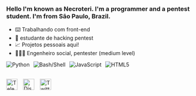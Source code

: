 ### Hello  I'm known as Necroteri. I'm a programmer and a pentest student. I'm from São Paulo, Brazil.

- ⌨️ Trabalhando com front-end 
- 📔 estudante de hacking pentest
- 📈 Projetos pessoais aqui!
- 🧑🏻‍💻 Engenheiro social, pentester (medium level)

<p align="left" style="display:flex; gap:10px; flex-wrap:wrap; align-items:center;">
  <img src="https://img.shields.io/badge/Python-3670A0?style=for-the-badge&logo=python&logoColor=white" alt="Python" />
  <img src="https://img.shields.io/badge/Bash-4EAA25?style=for-the-badge&logo=gnu-bash&logoColor=white" alt="Bash/Shell" />
  <img src="https://img.shields.io/badge/JavaScript-F7DF1E?style=for-the-badge&logo=javascript&logoColor=black" alt="JavaScript" />
  <img src="https://img.shields.io/badge/HTML5-E34F26?style=for-the-badge&logo=html5&logoColor=white" alt="HTML5" />
</p>

##

<div style="display: flex; gap: 15px; align-items: center;">
  <a href="https://t.me/linuxsexxual" target="_blank" rel="noopener noreferrer">
    <img src="https://cdn-icons-png.flaticon.com/512/2111/2111646.png" alt="Telegram" style="width: 30px; height: 30px;">
  </a>
  <a href="https://discord.com/@mintlinux_x86_x64" target="_blank" rel="noopener noreferrer">
    <img src="https://cdn-icons-png.flaticon.com/512/2111/2111370.png" alt="Discord" style="width: 30px; height: 30px;">
  </a>
  <a href="https://x.com/necr0teri" target="_blank" rel="noopener noreferrer">
    <img src="https://cdn-icons-png.flaticon.com/512/733/733579.png" alt="Twitter" style="width: 30px; height: 30px;">
  </a>
</div>
